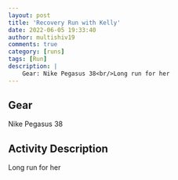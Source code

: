 ```yaml
---
layout: post
title: 'Recovery Run with Kelly'
date: 2022-06-05 19:33:40
author: multishiv19
comments: true
category: [runs]
tags: [Run]
description: |
    Gear: Nike Pegasus 38<br/>Long run for her
---
```


## Gear
Nike Pegasus 38

## Activity Description
Long run for her


<div width='100%' class='strava-embed-placeholder' data-embed-type='activity' data-embed-id='7257462444'></div>
<script src='https://strava-embeds.com/embed.js'></script>
